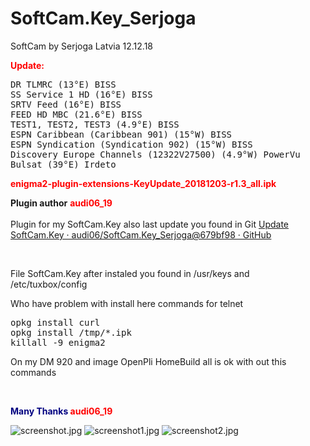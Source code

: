 # SoftCam.Key_Serjoga
SoftCam by Serjoga Latvia 12.12.18
<p><strong><span style="color: red">Update: </span></strong></p>
<pre>DR TLMRC (13°E) BISS
SS Service 1 HD (16°E) BISS
SRTV Feed (16°E) BISS
FEED HD MBC (21.6°E) BISS
TEST1, TEST2, TEST3 (4.9°E) BISS
ESPN Caribbean (Caribbean 901) (15°W) BISS
ESPN Syndication (Syndication 902) (15°W) BISS
Discovery Europe Channels (12322V27500) (4.9°W) PowerVu
Bulsat (39°E) Irdeto
</pre>



<p><strong><span style="color: red">enigma2-plugin-extensions-KeyUpdate_20181203-r1.3_all.ipk</span></strong></p>

<p><strong>Plugin author</strong> <strong><span style="color:#FF0000;">audi06_19<br></span></strong><br> Plugin for my SoftCam.Key also last update you found in Git <a href="https://github.com/audi06/SoftCam.Key_Serjoga/commits/master/">Update SoftCam.Key · audi06/SoftCam.Key_Serjoga@679bf98 · GitHub</a></p>
<p><br></p>
<p>File SoftCam.Key after instaled you found in /usr/keys and /etc/tuxbox/config</p>
<p>Who have problem with install here commands for telnet</p>
<pre data-file="" data-highlighter="" data-line="1">opkg install curl
opkg install /tmp/*.ipk
killall -9 enigma2
</pre>
<p>On my DM 920 and image OpenPli HomeBuild all is ok with out this commands</p>
<p><span style="color:#000080;"><br></span></p>
<p><strong><span style="color:#000080;">Many Thanks </span><span style="color:#FF0000;">audi06_19</span><span style="color:#000080;"></span></strong><br></p>

<img src="http://www.hizliresimyukle.com/images/2018/12/03/screenshot.jpg" alt="screenshot.jpg" border="0">
<img src="http://www.hizliresimyukle.com/images/2018/12/03/screenshot1.jpg" alt="screenshot1.jpg" border="0">
<img src="http://www.hizliresimyukle.com/images/2018/12/03/screenshot2.jpg" alt="screenshot2.jpg" border="0">
